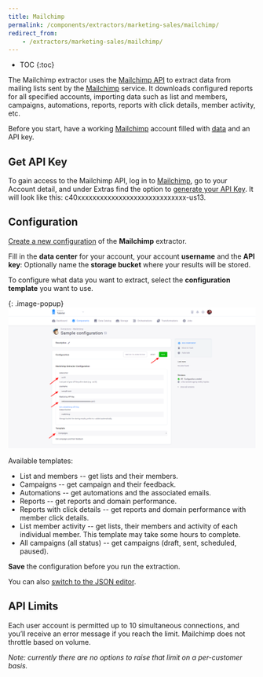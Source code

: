 ```yaml
---
title: Mailchimp
permalink: /components/extractors/marketing-sales/mailchimp/
redirect_from:
    - /extractors/marketing-sales/mailchimp/
---
```


* TOC
{:toc}

The Mailchimp extractor uses the [Mailchimp API](http://developer.mailchimp.com/documentation/mailchimp/) to extract data from
mailing lists sent by the [Mailchimp](https://www.mailchimp.com/) service. It downloads configured reports for all specified accounts,
importing data such as list and members, campaigns, automations, reports, reports with click details, member activity, etc.

Before you start, have a working [Mailchimp](https://login.mailchimp.com/signup/) account filled with [data](https://us13.admin.mailchimp.com/campaigns/)
and an API key.

## Get API Key
To gain access to the Mailchimp API, log in to [Mailchimp](https://www.mailchimp.com/), go to your Account detail, and under Extras find the option to [generate your API Key](http://kb.mailchimp.com/integrations/api-integrations/about-api-keys#Find-or-Generate-Your-API-Key).
It will look like this: c40xxxxxxxxxxxxxxxxxxxxxxxxxxxxx-us13.

## Configuration
[Create a new configuration](/components/#creating-component-configuration) of the **Mailchimp** extractor.

Fill in the **data center** for your account, your account **username** and the **API key**:
Optionally name the **storage bucket** where your results will be stored.

To configure what data you want to extract, select the **configuration template** you want to use.

{: .image-popup}
![Mailchimp Templates](/components/extractors/marketing-sales/mailchimp/mailchimp-1.png)

Available templates:

- List and members -- get lists and their members.
- Campaigns -- get campaign and their feedback.
- Automations -- get automations and the associated emails.
- Reports -- get reports and domain performance.
- Reports with click details -- get reports and domain performance with member click details.
- List member activity -- get lists, their members and activity of each individual member. This template may take some hours to complete.
- All campaigns (all status) -- get campaigns (draft, sent, scheduled, paused).

**Save** the configuration before you run the extraction.

You can also [switch to the JSON editor](/components/extractors/other/generic/#template-mode).

## API Limits
Each user account is permitted up to 10 simultaneous connections, and you’ll receive an error message if you reach the limit.
Mailchimp does not throttle based on volume.

*Note: currently there are no options to raise that limit on a per-customer basis.*

